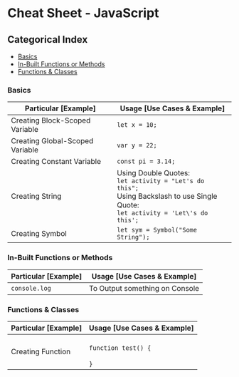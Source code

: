 # Cheat Sheet - JavaScript

## Categorical Index

- [Basics](#basics)
- [In-Built Functions or Methods](#in-built-functions-or-methods)
- [Functions & Classes](#functions--classes)

### Basics

Particular [Example] | Usage [Use Cases & Example]
--- | ---
Creating Block-Scoped Variable | `let x = 10;`
Creating Global-Scoped Variable | `var y = 22;`
Creating Constant Variable | `const pi = 3.14;`
Creating String | Using Double Quotes: <br>`let activity = "Let's do this";` <br>Using Backslash to use Single Quote: <br>`let activity = 'Let\'s do this';`
Creating Symbol | `let sym = Symbol("Some String");`

### In-Built Functions or Methods

Particular [Example] | Usage [Use Cases & Example]
--- | ---
`console.log` | To Output something on Console

### Functions & Classes

Particular [Example] | Usage [Use Cases & Example]
--- | ---
Creating Function | <br>```function test() {```<br><br>```}```
